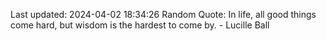 Last updated: 2024-04-02 18:34:26
Random Quote: In life, all good things come hard, but wisdom is the hardest to come by. - Lucille Ball